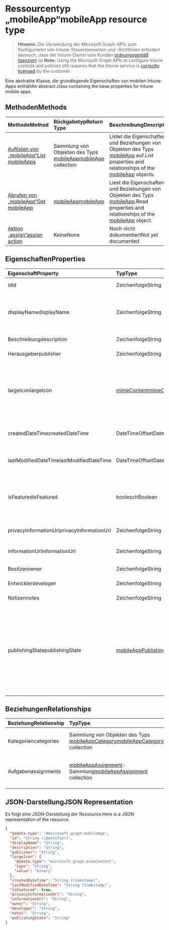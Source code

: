 # <a name="mobileapp-resource-type"></a><span data-ttu-id="b4200-101">Ressourcentyp „mobileApp“</span><span class="sxs-lookup"><span data-stu-id="b4200-101">mobileApp resource type</span></span>

> <span data-ttu-id="b4200-102">**Hinweis:** Die Verwendung der Microsoft Graph-APIs zum Konfigurieren von Intune-Steuerelementen und -Richtlinien erfordert dennoch, dass der Intune-Dienst vom Kunden [ordnungsgemäß lizenziert](https://go.microsoft.com/fwlink/?linkid=839381) ist.</span><span class="sxs-lookup"><span data-stu-id="b4200-102">**Note:** Using the Microsoft Graph APIs to configure Intune controls and policies still requires that the Intune service is [correctly licensed](https://go.microsoft.com/fwlink/?linkid=839381) by the customer.</span></span>

<span data-ttu-id="b4200-103">Eine abstrakte Klasse, die grundlegende Eigenschaften von mobilen Intune-Apps enthält</span><span class="sxs-lookup"><span data-stu-id="b4200-103">An abstract class containing the base properties for Intune mobile apps.</span></span>
## <a name="methods"></a><span data-ttu-id="b4200-104">Methoden</span><span class="sxs-lookup"><span data-stu-id="b4200-104">Methods</span></span>
|<span data-ttu-id="b4200-105">Methode</span><span class="sxs-lookup"><span data-stu-id="b4200-105">Method</span></span>|<span data-ttu-id="b4200-106">Rückgabetyp</span><span class="sxs-lookup"><span data-stu-id="b4200-106">Return Type</span></span>|<span data-ttu-id="b4200-107">Beschreibung</span><span class="sxs-lookup"><span data-stu-id="b4200-107">Description</span></span>|
|:---|:---|:---|
|[<span data-ttu-id="b4200-108">Auflisten von „mobileApp“</span><span class="sxs-lookup"><span data-stu-id="b4200-108">List mobileApps</span></span>](../api/intune_apps_mobileapp_list.md)|<span data-ttu-id="b4200-109">Sammlung von Objekten des Typs [mobileApp](../resources/intune_apps_mobileapp.md)</span><span class="sxs-lookup"><span data-stu-id="b4200-109">[mobileApp](../resources/intune_apps_mobileapp.md) collection</span></span>|<span data-ttu-id="b4200-110">Listet die Eigenschaften und Beziehungen von Objekten des Typs [mobileApp](../resources/intune_apps_mobileapp.md) auf.</span><span class="sxs-lookup"><span data-stu-id="b4200-110">List properties and relationships of the [mobileApp](../resources/intune_apps_mobileapp.md) objects.</span></span>|
|[<span data-ttu-id="b4200-111">Abrufen von „mobileApp“</span><span class="sxs-lookup"><span data-stu-id="b4200-111">Get mobileApp</span></span>](../api/intune_apps_mobileapp_get.md)|[<span data-ttu-id="b4200-112">mobileApp</span><span class="sxs-lookup"><span data-stu-id="b4200-112">mobileApp</span></span>](../resources/intune_apps_mobileapp.md)|<span data-ttu-id="b4200-113">Liest die Eigenschaften und Beziehungen von Objekten des Typs [mobileApp](../resources/intune_apps_mobileapp.md).</span><span class="sxs-lookup"><span data-stu-id="b4200-113">Read properties and relationships of the [mobileApp](../resources/intune_apps_mobileapp.md) object.</span></span>|
|[<span data-ttu-id="b4200-114">Aktion „assign“</span><span class="sxs-lookup"><span data-stu-id="b4200-114">assign action</span></span>](../api/intune_apps_mobileapp_assign.md)|<span data-ttu-id="b4200-115">Keine</span><span class="sxs-lookup"><span data-stu-id="b4200-115">None</span></span>|<span data-ttu-id="b4200-116">Noch nicht dokumentiert</span><span class="sxs-lookup"><span data-stu-id="b4200-116">Not yet documented</span></span>|

## <a name="properties"></a><span data-ttu-id="b4200-117">Eigenschaften</span><span class="sxs-lookup"><span data-stu-id="b4200-117">Properties</span></span>
|<span data-ttu-id="b4200-118">Eigenschaft</span><span class="sxs-lookup"><span data-stu-id="b4200-118">Property</span></span>|<span data-ttu-id="b4200-119">Typ</span><span class="sxs-lookup"><span data-stu-id="b4200-119">Type</span></span>|<span data-ttu-id="b4200-120">Beschreibung</span><span class="sxs-lookup"><span data-stu-id="b4200-120">Description</span></span>|
|:---|:---|:---|
|<span data-ttu-id="b4200-121">id</span><span class="sxs-lookup"><span data-stu-id="b4200-121">id</span></span>|<span data-ttu-id="b4200-122">Zeichenfolge</span><span class="sxs-lookup"><span data-stu-id="b4200-122">String</span></span>|<span data-ttu-id="b4200-123">Schlüssel der Entität</span><span class="sxs-lookup"><span data-stu-id="b4200-123">Key of the entity.</span></span>|
|<span data-ttu-id="b4200-124">displayName</span><span class="sxs-lookup"><span data-stu-id="b4200-124">displayName</span></span>|<span data-ttu-id="b4200-125">Zeichenfolge</span><span class="sxs-lookup"><span data-stu-id="b4200-125">String</span></span>|<span data-ttu-id="b4200-126">Titel der App (vom Administrator bereitgestellt oder importiert)</span><span class="sxs-lookup"><span data-stu-id="b4200-126">The admin provided or imported title of the app.</span></span>|
|<span data-ttu-id="b4200-127">Beschreibung</span><span class="sxs-lookup"><span data-stu-id="b4200-127">description</span></span>|<span data-ttu-id="b4200-128">Zeichenfolge</span><span class="sxs-lookup"><span data-stu-id="b4200-128">String</span></span>|<span data-ttu-id="b4200-129">Beschreibung der App</span><span class="sxs-lookup"><span data-stu-id="b4200-129">The description of the app.</span></span>|
|<span data-ttu-id="b4200-130">Herausgeber</span><span class="sxs-lookup"><span data-stu-id="b4200-130">publisher</span></span>|<span data-ttu-id="b4200-131">Zeichenfolge</span><span class="sxs-lookup"><span data-stu-id="b4200-131">String</span></span>|<span data-ttu-id="b4200-132">Herausgeber der App</span><span class="sxs-lookup"><span data-stu-id="b4200-132">The publisher of the app.</span></span>|
|<span data-ttu-id="b4200-133">largeIcon</span><span class="sxs-lookup"><span data-stu-id="b4200-133">largeIcon</span></span>|[<span data-ttu-id="b4200-134">mimeContent</span><span class="sxs-lookup"><span data-stu-id="b4200-134">mimeContent</span></span>](../resources/intune_shared_mimecontent.md)|<span data-ttu-id="b4200-135">Das große Symbol, das in den App-Details angezeigt und für den Upload des Symbols verwendet werden soll</span><span class="sxs-lookup"><span data-stu-id="b4200-135">The large icon, to be displayed in the app details and used for upload of the icon.</span></span>|
|<span data-ttu-id="b4200-136">createdDateTime</span><span class="sxs-lookup"><span data-stu-id="b4200-136">createdDateTime</span></span>|<span data-ttu-id="b4200-137">DateTimeOffset</span><span class="sxs-lookup"><span data-stu-id="b4200-137">DateTimeOffset</span></span>|<span data-ttu-id="b4200-138">Datum und Uhrzeit der Erstellung der App</span><span class="sxs-lookup"><span data-stu-id="b4200-138">The date and time the app was created.</span></span>|
|<span data-ttu-id="b4200-139">lastModifiedDateTime</span><span class="sxs-lookup"><span data-stu-id="b4200-139">lastModifiedDateTime</span></span>|<span data-ttu-id="b4200-140">DateTimeOffset</span><span class="sxs-lookup"><span data-stu-id="b4200-140">DateTimeOffset</span></span>|<span data-ttu-id="b4200-141">Datum und Uhrzeit der letzten Änderung der App</span><span class="sxs-lookup"><span data-stu-id="b4200-141">The date and time the app was last modified.</span></span>|
|<span data-ttu-id="b4200-142">isFeatured</span><span class="sxs-lookup"><span data-stu-id="b4200-142">isFeatured</span></span>|<span data-ttu-id="b4200-143">boolesch</span><span class="sxs-lookup"><span data-stu-id="b4200-143">Boolean</span></span>|<span data-ttu-id="b4200-144">Wert, der angibt, ob die App vom Administrator als empfohlen markiert wurde</span><span class="sxs-lookup"><span data-stu-id="b4200-144">The value indicating whether the app is marked as featured by the admin.</span></span>|
|<span data-ttu-id="b4200-145">privacyInformationUrl</span><span class="sxs-lookup"><span data-stu-id="b4200-145">privacyInformationUrl</span></span>|<span data-ttu-id="b4200-146">Zeichenfolge</span><span class="sxs-lookup"><span data-stu-id="b4200-146">String</span></span>|<span data-ttu-id="b4200-147">URL zur Datenschutzerklärung</span><span class="sxs-lookup"><span data-stu-id="b4200-147">The privacy statement Url.</span></span>|
|<span data-ttu-id="b4200-148">informationUrl</span><span class="sxs-lookup"><span data-stu-id="b4200-148">informationUrl</span></span>|<span data-ttu-id="b4200-149">Zeichenfolge</span><span class="sxs-lookup"><span data-stu-id="b4200-149">String</span></span>|<span data-ttu-id="b4200-150">URL zur Seite mit weiteren Informationen</span><span class="sxs-lookup"><span data-stu-id="b4200-150">The more information Url.</span></span>|
|<span data-ttu-id="b4200-151">Besitzer</span><span class="sxs-lookup"><span data-stu-id="b4200-151">owner</span></span>|<span data-ttu-id="b4200-152">Zeichenfolge</span><span class="sxs-lookup"><span data-stu-id="b4200-152">String</span></span>|<span data-ttu-id="b4200-153">Besitzer der App</span><span class="sxs-lookup"><span data-stu-id="b4200-153">The owner of the app.</span></span>|
|<span data-ttu-id="b4200-154">Entwickler</span><span class="sxs-lookup"><span data-stu-id="b4200-154">developer</span></span>|<span data-ttu-id="b4200-155">Zeichenfolge</span><span class="sxs-lookup"><span data-stu-id="b4200-155">String</span></span>|<span data-ttu-id="b4200-156">Entwickler der App</span><span class="sxs-lookup"><span data-stu-id="b4200-156">The developer of the app.</span></span>|
|<span data-ttu-id="b4200-157">Notizen</span><span class="sxs-lookup"><span data-stu-id="b4200-157">notes</span></span>|<span data-ttu-id="b4200-158">Zeichenfolge</span><span class="sxs-lookup"><span data-stu-id="b4200-158">String</span></span>|<span data-ttu-id="b4200-159">Hinweise zur App</span><span class="sxs-lookup"><span data-stu-id="b4200-159">Notes for the app.</span></span>|
|<span data-ttu-id="b4200-160">publishingState</span><span class="sxs-lookup"><span data-stu-id="b4200-160">publishingState</span></span>|[<span data-ttu-id="b4200-161">mobileAppPublishingState</span><span class="sxs-lookup"><span data-stu-id="b4200-161">mobileAppPublishingState</span></span>](../resources/intune_apps_mobileapppublishingstate.md)|<span data-ttu-id="b4200-p101">Der Status der Veröffentlichung einer App. Eine App kann erst zugewiesen werden, wenn sie veröffentlicht wurde. Mögliche Werte sind: `notPublished`, `processing`, `published`.</span><span class="sxs-lookup"><span data-stu-id="b4200-p101">The publishing state for the app. The app cannot be assigned unless the app is published. The possible values are: `notPublished`, `processing`, `published`.</span></span>|

## <a name="relationships"></a><span data-ttu-id="b4200-165">Beziehungen</span><span class="sxs-lookup"><span data-stu-id="b4200-165">Relationships</span></span>
|<span data-ttu-id="b4200-166">Beziehung</span><span class="sxs-lookup"><span data-stu-id="b4200-166">Relationship</span></span>|<span data-ttu-id="b4200-167">Typ</span><span class="sxs-lookup"><span data-stu-id="b4200-167">Type</span></span>|<span data-ttu-id="b4200-168">Beschreibung</span><span class="sxs-lookup"><span data-stu-id="b4200-168">Description</span></span>|
|:---|:---|:---|
|<span data-ttu-id="b4200-169">Kategorien</span><span class="sxs-lookup"><span data-stu-id="b4200-169">categories</span></span>|<span data-ttu-id="b4200-170">Sammlung von Objekten des Typs [mobileAppCategory](../resources/intune_apps_mobileappcategory.md)</span><span class="sxs-lookup"><span data-stu-id="b4200-170">[mobileAppCategory](../resources/intune_apps_mobileappcategory.md) collection</span></span>|<span data-ttu-id="b4200-171">Liste der Kategorien, denen die App zugeordnet ist.</span><span class="sxs-lookup"><span data-stu-id="b4200-171">The list of categories for this app.</span></span>|
|<span data-ttu-id="b4200-172">Aufgaben</span><span class="sxs-lookup"><span data-stu-id="b4200-172">assignments</span></span>|<span data-ttu-id="b4200-173">[mobileAppAssignment](../resources/intune_apps_mobileappassignment.md)-Sammlung</span><span class="sxs-lookup"><span data-stu-id="b4200-173">[mobileAppAssignment](../resources/intune_apps_mobileappassignment.md) collection</span></span>|<span data-ttu-id="b4200-174">Liste der Gruppenzuweisungen für die mobile App</span><span class="sxs-lookup"><span data-stu-id="b4200-174">The list of group assignments for this mobile app.</span></span>|

## <a name="json-representation"></a><span data-ttu-id="b4200-175">JSON-Darstellung</span><span class="sxs-lookup"><span data-stu-id="b4200-175">JSON Representation</span></span>
<span data-ttu-id="b4200-176">Es folgt eine JSON-Darstellung der Ressource.</span><span class="sxs-lookup"><span data-stu-id="b4200-176">Here is a JSON representation of the resource.</span></span>
<!--{
  "blockType": "resource",
  "baseType": "microsoft.graph.entity",
  "keyProperty": "id",
  "@odata.type": "microsoft.graph.mobileApp"
}-->
``` json
{
  "@odata.type": "#microsoft.graph.mobileApp",
  "id": "String (identifier)",
  "displayName": "String",
  "description": "String",
  "publisher": "String",
  "largeIcon": {
    "@odata.type": "microsoft.graph.mimeContent",
    "type": "String",
    "value": "binary"
  },
  "createdDateTime": "String (timestamp)",
  "lastModifiedDateTime": "String (timestamp)",
  "isFeatured": true,
  "privacyInformationUrl": "String",
  "informationUrl": "String",
  "owner": "String",
  "developer": "String",
  "notes": "String",
  "publishingState": "String"
}
```








